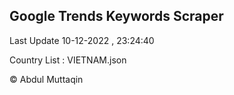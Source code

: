 

## Google Trends Keywords Scraper 
 
Last Update 10-12-2022 , 23:24:40

Country List :
VIETNAM.json



© Abdul Muttaqin 
